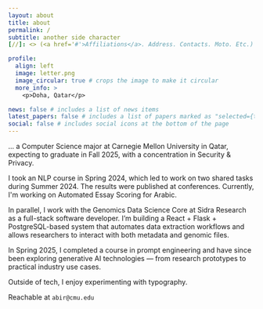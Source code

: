 ```yaml
---
layout: about
title: about
permalink: /
subtitle: another side character 
[//]: <> (<a href='#'>Affiliations</a>. Address. Contacts. Moto. Etc.)

profile:
  align: left
  image: letter.png
  image_circular: true # crops the image to make it circular
  more_info: >
    <p>Doha, Qatar</p>

news: false # includes a list of news items
latest_papers: false # includes a list of papers marked as "selected={true}"
social: false # includes social icons at the bottom of the page
---
```

... a Computer Science major at Carnegie Mellon University in Qatar, expecting to graduate in Fall 2025, with a concentration in Security & Privacy.

I took an NLP course in Spring 2024, which led to work on two shared tasks during Summer 2024. The results were published at conferences. Currently, I'm working on Automated Essay Scoring for Arabic.

In parallel, I work with the Genomics Data Science Core at Sidra Research as a full-stack software developer. I’m building a React + Flask + PostgreSQL-based system that automates data extraction workflows and allows researchers to interact with both metadata and genomic files.

In Spring 2025, I completed a course in prompt engineering and have since been exploring generative AI technologies — from research prototypes to practical industry use cases.

Outside of tech, I enjoy experimenting with typography.

Reachable at `abir@cmu.edu`
